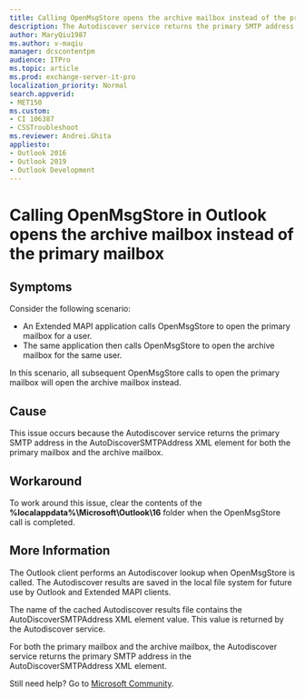 ```yaml
---
title: Calling OpenMsgStore opens the archive mailbox instead of the primary mailbox
description: The Autodiscover service returns the primary SMTP address in the AutoDiscoverSMTPAddress XML element for both the primary mailbox and the archive mailbox. Calling OpenMsgStore to open the primary mailbox may open the archive mailbox instead.
author: MaryQiu1987
ms.author: v-maqiu
manager: dcscontentpm 
audience: ITPro 
ms.topic: article 
ms.prod: exchange-server-it-pro
localization_priority: Normal
search.appverid: 
- MET150
ms.custom: 
- CI 106387
- CSSTroubleshoot
ms.reviewer: Andrei.Ghita
appliesto:
- Outlook 2016
- Outlook 2019
- Outlook Development
---
```


# Calling OpenMsgStore in Outlook opens the archive mailbox instead of the primary mailbox

## Symptoms

Consider the following scenario:

- An Extended MAPI application calls OpenMsgStore to open the primary mailbox for a user.
- The same application then calls OpenMsgStore to open the archive mailbox for the same user.

In this scenario, all subsequent OpenMsgStore calls to open the primary mailbox will open the archive mailbox instead.

## Cause

This issue occurs because the Autodiscover service returns the primary SMTP address in the AutoDiscoverSMTPAddress XML element for both the primary mailbox and the archive mailbox.

## Workaround

To work around this issue, clear the contents of the **%localappdata%\Microsoft\Outlook\16** folder when the OpenMsgStore call is completed.

## More Information

The Outlook client performs an Autodiscover lookup when OpenMsgStore is called. The Autodiscover results are saved in the local file system for future use by Outlook and Extended MAPI clients.

The name of the cached Autodiscover results file contains the AutoDiscoverSMTPAddress XML element value. This value is returned by the Autodiscover service.

For both the primary mailbox and the archive mailbox, the Autodiscover service returns the primary SMTP address in the AutoDiscoverSMTPAddress XML element.

Still need help? Go to [Microsoft Community](https://answers.microsoft.com).